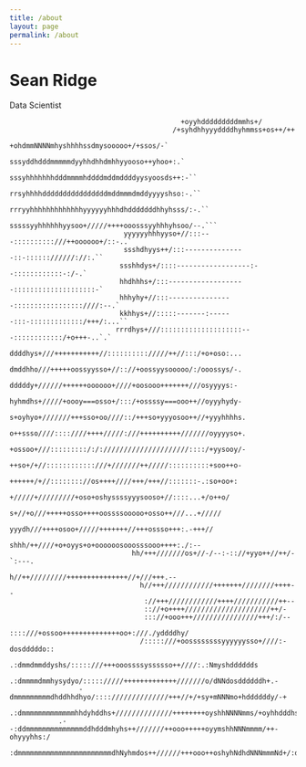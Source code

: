 ```yaml
---
title: /about
layout: page
permalink: /about
---
```


# Sean Ridge
Data Scientist

                                                                                                    
                                              +oyyhdddddddddmmhs+/                                  
                                            /+syhdhhyyyddddhyhmmss+os++/++                          
                                         +ohdmmNNNNmhyshhhhssdmysooooo+/+ssos/-`                    
                                     sssyddhdddmmmmmdyyhhdhhdmhhyyooso++yhoo+:.`                    
                                    sssyhhhhhhhdddmmmmhddddmddmddddyysyoosds++:-``                  
                                   rrsyhhhhddddddddddddddddmddmmmdmddyyyyshso:-.``                  
                                 rrryyhhhhhhhhhhhhhyyyyyyhhhdhdddddddhhyhsss/:-.``                  
                                 sssssyyhhhhhhyysoo+/////++++ooosssyyhhhyhsoo/--.```                
                                yyyyyyhhhyyso+//:::---::::::::::///++oooooo+/::-..`                 
                                ssshdhyys++/:::---------------::-:::::://////://:.``                
                               ssshhdys+/::::------------------:--::::::::::::-:/-.`                
                               hhdhhhs+/:::-------------------::::::::::::::::::::-`                
                               hhhyhy+//:::----------------:::::::::::::::::////:--.`               
                               kkhhys+//:::::-------:------:::-:::::::::::::/+++/:...``             
                              rrrdhys+///::::::::::::::::::::---::::::::::::/+o+++-..`.`            
                              ddddhys+///+++++++++++//:::::::::://///++//:::/+o+oso:...             
                              dmddhho///+++++oossyysso+//:://+oossyysooooo/:/ooossys/-.             
                              dddddy+//////++++++oooooo+////+oosooo+++++++///osyyyys:-              
                             hyhmdhs+/////+oooy===osso+/:::/+ossssy===ooo++//oyyyhydy-              
                             s+oyhyo+///////+++sso+oo////::/+++so+yyyosoo++//+yyyhhhhs.             
                             o++ssso////::::////++++/////:///++++++++++///////oyyyyso+.             
                             +ossoo+///:::::::::/:/://///////////////////::::/+yysooy/-             
                             ++so+/+//::::::::::::///+///////++/////::::::::::+soo++o-              
                             ++++++/+//:::::::://os++++////+++/+++//:::::::-.:so+oo+:               
                              +/////+/////////+oso+oshyssssyyysooso+//::::...+/o++o/                
                               s+//+o///+++++osso++++oossssooooo+osso++///...+/////                 
                                yyydh///++++osoo+/////+++++++//+++ossso+++:.-+++//                  
                                 shhh/++////+o+oyys+o+oooooosooosssooo++++:./:--                    
                                  hh/+++///////os+//-/--:-:://+yyo++//++/-`:---.                    
                                    h//++/////////+++++++++++++++//+///+++.--                       
                                    h//+++////////////+++++++////////++++--                         
                                     ://+++////////////++++///////////++--                          
                                     :://+o++++/////////////////////++/-                            
                                     ::://+ooo+++////////////////+++/:/--                           
                                     ::::///+ossoo++++++++++++++oo+:///./yddddhy/                   
                                    /:::::///+oossssssssyyyyyysso+////:-dosdddddo::                 
                       .:dmmdmmddyshs/:::::///+++ooossssyssssso++////:.:Nmyshdddddds                
                      .:dmmmmdmmhysydyo/::::://///+++++++++++++///////o/dNNdosddddddh+.-            
                     -dmmmmmmmmmdhddhhdhyo/:::://////////////+++//+/+sy+mNNNmo+hddddddy/-+          
                   .:dmmmmmmmmmmmmmhhdyhddhs+//////////////++++++++oyshhNNNNmms/+oyhhdddhs-         
                .--:ddmmmmmmmmmmmmmmddhdddmhyhs++///////++ooo+++++oyymshhNNNmmmm/++-ohyyyhhs:/      
              :dmmmmmmmmmmmmmmmmmmmmmmmdhNyhmdos++//////+++ooo++oshyhNdhdNNNmmmNd+/:dmmdyo::++o      
